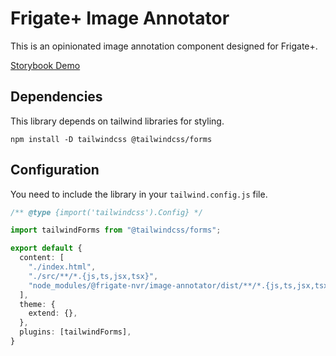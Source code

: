 # Frigate+ Image Annotator

This is an opinionated image annotation component designed for Frigate+.

[Storybook Demo](https://frigate-nvr.github.io/image-annotator/)

## Dependencies

This library depends on tailwind libraries for styling.

```shell
npm install -D tailwindcss @tailwindcss/forms
```

## Configuration

You need to include the library in your `tailwind.config.js` file.

```typescript
/** @type {import('tailwindcss').Config} */

import tailwindForms from "@tailwindcss/forms";

export default {
  content: [
    "./index.html",
    "./src/**/*.{js,ts,jsx,tsx}",
    "node_modules/@frigate-nvr/image-annotator/dist/**/*.{js,ts,jsx,tsx}"
  ],
  theme: {
    extend: {},
  },
  plugins: [tailwindForms],
}
```